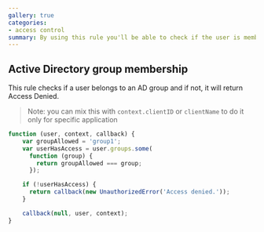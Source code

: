 ```yaml
---
gallery: true
categories:
- access control
summary: By using this rule you'll be able to check if the user is member of a specific group.
---
```

## Active Directory group membership

This rule checks if a user belongs to an AD group and if not, it will return Access Denied.

> Note: you can mix this with `context.clientID` or `clientName` to do it only for specific application

```js
function (user, context, callback) {
    var groupAllowed = 'group1';
    var userHasAccess = user.groups.some(
      function (group) {
        return groupAllowed === group;
      });

    if (!userHasAccess) {
      return callback(new UnauthorizedError('Access denied.'));
    }

    callback(null, user, context);
}
```
